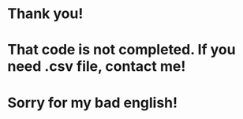 # Thank you!
# That code is not completed. If you need .csv file, contact me!
# Sorry for my bad english!
